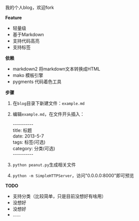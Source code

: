 我的个人blog，欢迎fork

**Feature**

- 轻量级
- 基于Markdown  
- 支持代码高亮
- 支持标签 

**依赖**

- markdown2 将markdown文本转换成HTML
- mako    	模板引擎
- pygments	代码着色工具
 
**步骤**

1. 在`blog`目录下新建文件：`example.md`
2. 编辑`example.md`，在文件开头插入：

	\----------  
	title: 标题  
	date: 2013-5-7  
	tags: 标签(可选)  
	category: 分类(可选)  
	\----------

3. `python peanut.py`生成相关文件
4. `python -m SimpleHTTPServer`，访问"0.0.0.0:8000"即可预览

**TODO**

- 支持分类（比较简单，只是目前没想好有啥用） 
- 没想好  
- 没想好  
- ……
